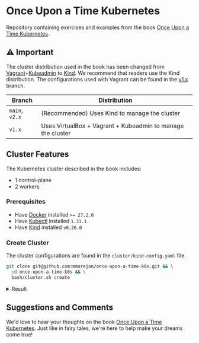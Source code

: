 # Once Upon a Time Kubernetes

Repository containing exercises and examples from the book [Once Upon a Time Kubernetes](https://leanpub.com/once-upon-a-time-kubernetes).

## ⚠️ Important

The cluster distribution used in the book has been changed from [Vagrant](https://www.vagrantup.com)+[Kubeadmin](https://kubernetes.io/docs/reference/setup-tools/kubeadm/) to [Kind](https://kind.sigs.k8s.io/). We recommend that readers use the Kind distribution. The configurations used with Vagrant can be found in the [v1.x](https://github.com/mmorejon/erase-una-vez-k8s/tree/v1.x) branch.

| Branch | Distribution |
| - | - |
| `main`, `v2.x` | (Recommended) Uses Kind to manage the cluster |
| `v1.x` | Uses VirtualBox + Vagrant + Kubeadmin to manage the cluster |

## Cluster Features

The Kubernetes cluster described in the book includes:

* 1 control-plane
* 2 workers

### Prerequisites

* Have [Docker](https://docs.docker.com/get-docker/) installed `>= 27.2.0`
* Have [Kubectl](https://kubernetes.io/docs/tasks/tools/) installed `1.31.1`
* Have [Kind](https://kind.sigs.k8s.io/docs/user/quick-start/#installation) installed `v0.26.0`

### Create Cluster

The cluster configurations are found in the `cluster/kind-config.yaml` file.

```bash
git clone git@github.com:mmorejon/once-upon-a-time-k8s.git && \
  cd once-upon-a-time-k8s && \
  bash/cluster.sh create
```

<details>
  <summary>Result</summary>

  ```
  Creating cluster "book" ...
  ✓ Ensuring node image (kindest/node:v1.32.1) 🖼
  ✓ Preparing nodes 📦 📦 📦
  ✓ Writing configuration 📜
  ✓ Starting control-plane 🕹️
  ✓ Installing CNI 🔌
  ✓ Installing StorageClass 💾
  ✓ Joining worker nodes 🚜
  Set kubectl context to "kind-book"
  You can now use your cluster with:

  kubectl cluster-info --context kind-book

  Have a question, bug, or feature request? Let us know! https://kind.sigs.k8s.io/#community 🙂
  ```
</details>

## Suggestions and Comments

We'd love to hear your thoughts on the book [Once Upon a Time Kubernetes](https://leanpub.com/once-upon-a-time-kubernetes). Just like in fairy tales, we're here to help make your dreams come true!
